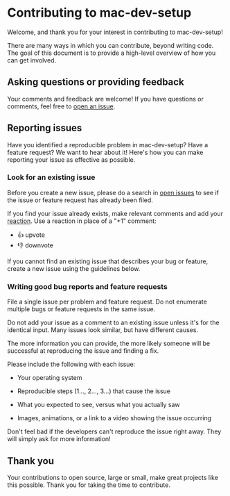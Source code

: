 # Contributing to mac-dev-setup

Welcome, and thank you for your interest in contributing to mac-dev-setup!

There are many ways in which you can contribute, beyond writing code. The goal of this document is to provide a high-level overview of how you can get involved.

## Asking questions or providing feedback

Your comments and feedback are welcome! If you have questions or comments, feel free to [open an issue](https://github.com/mgomesborges/mac-dev-setup/issues).

## Reporting issues

Have you identified a reproducible problem in mac-dev-setup? Have a feature request? We want to hear about it! Here's how you can make reporting your issue as effective as possible.

### Look for an existing issue

Before you create a new issue, please do a search in [open issues](https://github.com/mgomesborges/mac-dev-setup/issues) to see if the issue or feature request has already been filed.

If you find your issue already exists, make relevant comments and add your [reaction](https://github.com/blog/2119-add-reactions-to-pull-requests-issues-and-comments). Use a reaction in place of a "+1" comment:

* 👍 upvote
* 👎 downvote

If you cannot find an existing issue that describes your bug or feature, create a new issue using the guidelines below.

### Writing good bug reports and feature requests

File a single issue per problem and feature request. Do not enumerate multiple bugs or feature requests in the same issue.

Do not add your issue as a comment to an existing issue unless it's for the identical input. Many issues look similar, but have different causes.

The more information you can provide, the more likely someone will be successful at reproducing the issue and finding a fix.

Please include the following with each issue:

* Your operating system

* Reproducible steps (1..., 2..., 3...) that cause the issue

* What you expected to see, versus what you actually saw

* Images, animations, or a link to a video showing the issue occurring

Don't feel bad if the developers can't reproduce the issue right away. They will simply ask for more information!

## Thank you

Your contributions to open source, large or small, make great projects like this possible. Thank you for taking the time to contribute.
